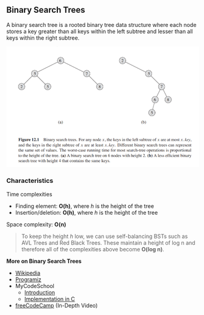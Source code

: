 ## Binary Search Trees
A binary search tree is a rooted binary tree data structure where each node stores
a key greater than all keys within the left subtree and lesser than all keys
within the right subtree.

![Source: Introduction to Algorithms](media/binary_search_trees.png)

### Characteristics
Time complexities
* Finding element: **O(h)**, where _h_ is the height of the tree
* Insertion/deletion: **O(h)**, where _h_ is the height of the tree

Space complexity: **O(n)**

> To keep the height _h_  low, we can use self-balancing BSTs such as AVL Trees
> and Red Black Trees. These maintain a height of log n and therefore all of the 
> complexities above become **O(log n)**.

**More on Binary Search Trees**
* [Wikipedia](https://en.wikipedia.org/wiki/Binary_search_tree)
* [Programiz](https://www.programiz.com/dsa/binary-search-tree)
* MyCodeSchool
  * [Introduction](https://youtu.be/pYT9F8_LFTM)
  * [Implementation in C](https://youtu.be/COZK7NATh4k)
* [freeCodeCamp](https://youtu.be/fAAZixBzIAI) (In-Depth Video)
